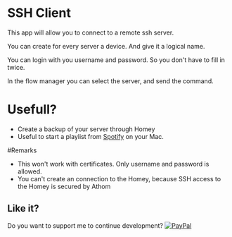 # SSH Client
        
This app will allow you to connect to a remote ssh server.

You can create for every server a device. And give it a logical name.

You can login with you username and password. So you don't have to fill in twice.

In the flow manager you can select the server, and send the command.

# Usefull?

* Create a backup of your server through Homey
* Useful to start a playlist from [Spotify](https://github.com/dronir/SpotifyControl) on your Mac.

#Remarks

* This won't work with certificates. Only username and password is allowed.
* You can't create an connection to the Homey, because SSH access to the Homey is secured by Athom

## Like it?

Do you want to support me to continue development?
[![PayPal](https://www.paypalobjects.com/webstatic/en_US/i/btn/png/blue-pill-paypal-34px.png)](http://PayPal.Me/KerkEnIT)